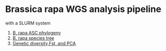 # Brassica rapa WGS analysis pipeline
with a SLURM system

1. [B. rapa ASC phylogeny](https://github.com/anhong11/Brapa_analysis/blob/main/Brapa%20phylogeny.MD)
2. [B. rapa species tree](https://github.com/anhong11/Brapa_analysis/blob/main/Brapa%20species%20tree.MD)
3. [Genetic diversity,Fst, and PCA](https://github.com/anhong11/Brapa_analysis/blob/main/Genetic%20diversity,Fst,%20and%20PCA.MD)
